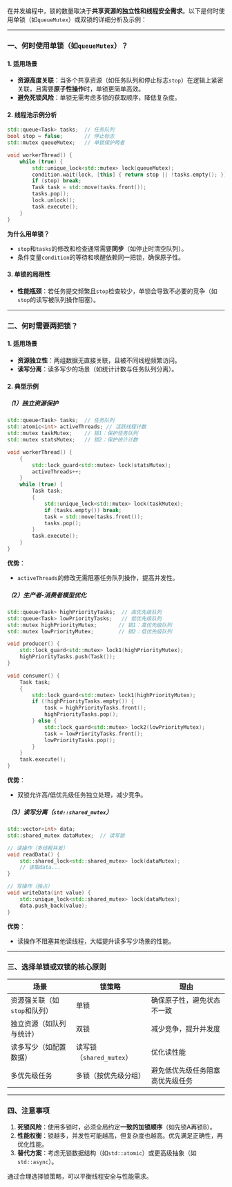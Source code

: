 在并发编程中，锁的数量取决于**共享资源的独立性和线程安全需求**。以下是何时使用单锁（如`queueMutex`）或双锁的详细分析及示例：

---

### **一、何时使用单锁（如`queueMutex`）？**
#### **1. 适用场景**
- **资源高度关联**：当多个共享资源（如任务队列和停止标志`stop`）在逻辑上紧密关联，且需要**原子性操作**时，单锁更简单高效。  
- **避免死锁风险**：单锁无需考虑多锁的获取顺序，降低复杂度。  

#### **2. 线程池示例分析**
```cpp
std::queue<Task> tasks;  // 任务队列
bool stop = false;       // 停止标志
std::mutex queueMutex;   // 单锁保护两者

void workerThread() {
    while (true) {
        std::unique_lock<std::mutex> lock(queueMutex);
        condition.wait(lock, [this] { return stop || !tasks.empty(); });
        if (stop) break;
        Task task = std::move(tasks.front());
        tasks.pop();
        lock.unlock();
        task.execute();
    }
}
```
**为什么用单锁？**  
- `stop`和`tasks`的修改和检查通常需要**同步**（如停止时清空队列）。  
- 条件变量`condition`的等待和唤醒依赖同一把锁，确保原子性。

#### **3. 单锁的局限性**
- **性能瓶颈**：若任务提交频繁且`stop`检查较少，单锁会导致不必要的竞争（如`stop`的读写被队列操作阻塞）。

---

### **二、何时需要两把锁？**
#### **1. 适用场景**
- **资源独立性**：两组数据无直接关联，且被不同线程频繁访问。  
- **读写分离**：读多写少的场景（如统计计数与任务队列分离）。  

#### **2. 典型示例**
##### **（1）独立资源保护**
```cpp
std::queue<Task> tasks;  // 任务队列
std::atomic<int> activeThreads; // 活跃线程计数
std::mutex taskMutex;    // 锁1：保护任务队列
std::mutex statsMutex;   // 锁2：保护统计计数

void workerThread() {
    {
        std::lock_guard<std::mutex> lock(statsMutex);
        activeThreads++;
    }
    while (true) {
        Task task;
        {
            std::unique_lock<std::mutex> lock(taskMutex);
            if (tasks.empty()) break;
            task = std::move(tasks.front());
            tasks.pop();
        }
        task.execute();
    }
}
```
**优势**：  
- `activeThreads`的修改无需阻塞任务队列操作，提高并发性。

##### **（2）生产者-消费者模型优化**
```cpp
std::queue<Task> highPriorityTasks;  // 高优先级队列
std::queue<Task> lowPriorityTasks;   // 低优先级队列
std::mutex highPriorityMutex;       // 锁1：高优先级队列
std::mutex lowPriorityMutex;        // 锁2：低优先级队列

void producer() {
    std::lock_guard<std::mutex> lock1(highPriorityMutex);
    highPriorityTasks.push(Task());
}

void consumer() {
    Task task;
    {
        std::lock_guard<std::mutex> lock1(highPriorityMutex);
        if (!highPriorityTasks.empty()) {
            task = highPriorityTasks.front();
            highPriorityTasks.pop();
        } else {
            std::lock_guard<std::mutex> lock2(lowPriorityMutex);
            task = lowPriorityTasks.front();
            lowPriorityTasks.pop();
        }
    }
    task.execute();
}
```
**优势**：  
- 双锁允许高/低优先级任务独立处理，减少竞争。

##### **（3）读写分离（`std::shared_mutex`）**
```cpp
std::vector<int> data;
std::shared_mutex dataMutex;  // 读写锁

// 读操作（多线程并发）
void readData() {
    std::shared_lock<std::shared_mutex> lock(dataMutex);
    // 读取data...
}

// 写操作（独占）
void writeData(int value) {
    std::unique_lock<std::shared_mutex> lock(dataMutex);
    data.push_back(value);
}
```
**优势**：  
- 读操作不阻塞其他读线程，大幅提升读多写少场景的性能。

---

### **三、选择单锁或双锁的核心原则**
| **场景**                | **锁策略**          | **理由**                                                                 |
|-------------------------|---------------------|--------------------------------------------------------------------------|
| 资源强关联（如`stop`和队列） | 单锁                | 确保原子性，避免状态不一致                                   |
| 独立资源（如队列与统计）    | 双锁                | 减少竞争，提升并发度                                         |
| 读多写少（如配置数据）      | 读写锁（`shared_mutex`） | 优化读性能                                                        |
| 多优先级任务              | 多锁（按优先级分组）  | 避免低优先级任务阻塞高优先级任务                              |

---

### **四、注意事项**
1. **死锁风险**：使用多锁时，必须全局约定**一致的加锁顺序**（如先锁A再锁B）。  
2. **性能权衡**：锁越多，并发性可能越高，但复杂度也越高。优先满足正确性，再优化性能。  
3. **替代方案**：考虑无锁数据结构（如`std::atomic`）或更高级抽象（如`std::async`）。

通过合理选择锁策略，可以平衡线程安全与性能需求。
